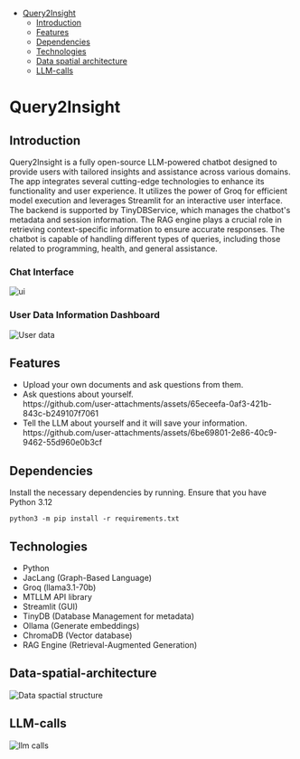
- [Query2Insight](#Query2Insight)
  - [Introduction](#introduction)
  - [Features](#Features)
  - [Dependencies](#dependencies)
  - [Technologies](#Technologies)
  - [Data spatial architecture](#Data-spatial-architecture)
  - [LLM-calls](#LLM-calls)

# Query2Insight

## Introduction
  <p>Query2Insight is a fully open-source LLM-powered chatbot designed to provide users with tailored insights and assistance across various domains. The app integrates several cutting-edge technologies to enhance its functionality and user experience. It utilizes the power of Groq for efficient model execution and leverages Streamlit for an interactive user interface. The backend is supported by TinyDBService, which manages the chatbot's metadata and session information. The RAG engine plays a crucial role in retrieving context-specific information to ensure accurate responses. The chatbot is capable of handling different types of queries, including those related to programming, health, and general assistance.</p>

### Chat Interface

![ui](https://github.com/user-attachments/assets/cadeb92d-7fd6-4358-8069-f30f321a7683)

### User Data Information Dashboard

![User data](https://github.com/user-attachments/assets/bec542ae-66a8-4a74-8e85-c72d49a8520b)

## Features

<ul>
  <li>Upload your own documents and ask questions from them.</li>
  <li>Ask questions about yourself.</li>
  https://github.com/user-attachments/assets/65eceefa-0af3-421b-843c-b249107f7061
  <li>Tell the LLM about yourself and it will save your information.</li>
  https://github.com/user-attachments/assets/6be69801-2e86-40c9-9462-55d960e0b3cf
</ul>


## Dependencies

Install the necessary dependencies by running. Ensure that you have Python 3.12

```shell
python3 -m pip install -r requirements.txt
```
## Technologies
  <div align="left">
  <ul>
    <li>Python</li>
    <li>JacLang (Graph-Based Language)</li>
    <li>Groq (llama3.1-70b)</li>
    <li>MTLLM API library</li>
    <li>Streamlit (GUI)</li>
    <li>TinyDB (Database Management for metadata)</li>
    <li>Ollama (Generate embeddings)</li>
    <li>ChromaDB (Vector database)</li>
    <li>RAG Engine (Retrieval-Augmented Generation)</li>
  </ul>
</div>

## Data-spatial-architecture

![Data spactial structure](https://github.com/user-attachments/assets/9b3f0fcb-2778-4306-a153-ec16df701b36)



## LLM-calls

![llm calls](https://github.com/user-attachments/assets/7deb4eb5-39b4-49cf-8ca6-590d2bb320ea)
 

